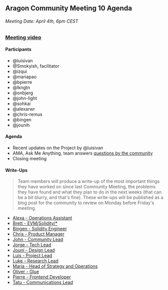 ## Aragon Community Meeting 10 Agenda

###### Meeting Date: April 4th, 6pm CEST
### [Meeting video](https://www.youtube.com/watch?v=aOmI9tm4oQU)

#### Participants
- @luisivan
- @Smokyish, facilitator
- @izqui
- @mariapao
- @bpierre
- @lkngtn
- @onbjerg
- @john-light
- @sohkai
- @alexarwr
- @chris-remus
- @bingen
- @jounih

#### Agenda
- Recent updates on the Project by @luisivan
- AMA, Ask Me Anything, team answers [questions by the community](https://www.reddit.com/r/aragonproject/comments/890hqy/aragon_community_meeting_10_ama_thread/)
- Closing meeting

#### Write-Ups
> Team members will produce a write-up of the most important things they have worked on since last Community Meeting, the problems they have found and what they plan to do in the next weeks (that can be a bit blurry, and that's fine). These write-ups will be published as a blog post for the community to review on Monday before Friday's meeting.

- [Alexa - Operations Assistant](write-ups/cm10/alexa.md)
- [Brett - EVM/Solidity/\*](write-ups/cm10/brett.md)
- [Bingen - Solidity Engineer](write-ups/cm10/bingen.md)
- [Chris - Product Manager](write-ups/cm10/chris.md)
- [John - Community Lead](write-ups/cm10/john.md)
- [Jorge - Tech Lead](write-ups/cm10/jorge.md)
- [Jouni - Design Lead](write-ups/cm10/jouni.md)
- [Luis - Project Lead](write-ups/cm10/luis.md)
- [Luke - Research Lead](write-ups/cm10/luke.md)
- [Maria - Head of Strategy and Operations](write-ups/cm10/maria.md)
- [Oliver - Glue](write-ups/cm10/oliver.md)
- [Pierre - Frontend Developer](write-ups/cm10/pierre.md)
- [Tatu - Communications Lead](write-ups/cm10/tatu.md)
